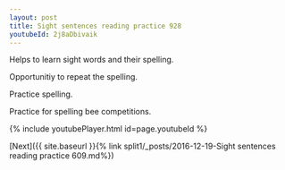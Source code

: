 ```yaml
---
layout: post
title: Sight sentences reading practice 928
youtubeId: 2j8aDbivaik
---
```

 
 
Helps to learn sight words and their spelling.

Opportunitiy to repeat the spelling. 

Practice spelling. 
 
Practice for spelling bee competitions. 
 
{% include youtubePlayer.html id=page.youtubeId %}
 
 

[Next]({{ site.baseurl }}{% link  split1/_posts/2016-12-19-Sight sentences reading practice 609.md%})
 
